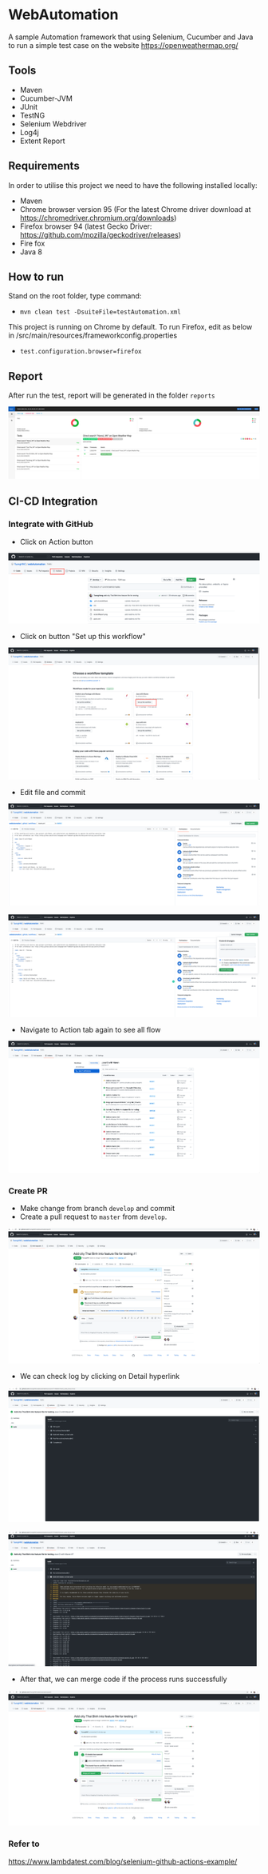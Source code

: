 # WebAutomation

A sample Automation framework that using Selenium, Cucumber and Java to run a simple test case on the website https://openweathermap.org/ <br>

## Tools

* Maven
* Cucumber-JVM
* JUnit
* TestNG
* Selenium Webdriver
* Log4j
* Extent Report

## Requirements

In order to utilise this project we need to have the following installed locally:

* Maven
* Chrome browser version 95 (For the latest Chrome driver download at https://chromedriver.chromium.org/downloads)
* Firefox browser 94 (latest Gecko Driver: https://github.com/mozilla/geckodriver/releases)
* Fire fox
* Java 8

## How to run
Stand on the root folder, type command:<br>
* ```mvn clean test -DsuiteFile=testAutomation.xml```

This project is running on Chrome by default. To run Firefox, edit as below in /src/main/resources/frameworkconfig.properties
* ```test.configuration.browser=firefox```

## Report
After run the test, report will be generated in the folder ```reports```

![img.png](extentReport.png)

## CI-CD Integration

### Integrate with GitHub
* Click on Action button

![img.png](setup/action.png)

* Click on button "Set up this workflow"

![img.png](setup/create_new.png)

* Edit file and commit

![img.png](setup/edit_file.png)

![img.png](setup/commit.png)

* Navigate to Action tab again to see all flow

![img.png](setup/all_workflow.png)

### Create PR
* Make change from branch ```develop``` and commit
* Create a pull request to ```master``` from ```develop```.

![img.png](img_pr/pr_Checking.png)

* We can check log by clicking on Detail hyperlink

![img.png](img_pr/pr_Log.png)

![img.png](img_pr/pr_ExtendLog.png)

* After that, we can merge code if the process runs successfully

![img.png](img_pr/pr_Success.png)

### Refer to
https://www.lambdatest.com/blog/selenium-github-actions-example/
